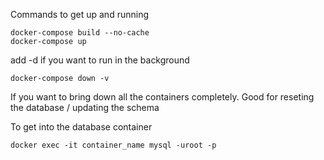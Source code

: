 Commands to get up and running 
```
docker-compose build --no-cache
docker-compose up 
```
add -d if you want to run in the background

```
docker-compose down -v
```
If you want to bring down all the containers completely. Good for reseting the database / updating the schema

To get into the database container 
```
docker exec -it container_name mysql -uroot -p
```
